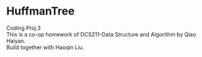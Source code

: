 # HuffmanTree  
Coding Proj.3   
This is a co-op homework of DCS211-Data Structure and Algorithm by Qiao Haiyan.   
Build together with Haoqin Liu.
